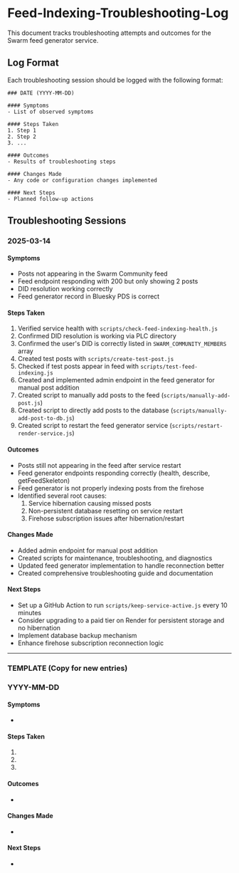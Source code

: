 # Feed-Indexing-Troubleshooting-Log

This document tracks troubleshooting attempts and outcomes for the Swarm feed generator service.

## Log Format

Each troubleshooting session should be logged with the following format:

```
### DATE (YYYY-MM-DD)

#### Symptoms
- List of observed symptoms

#### Steps Taken
1. Step 1
2. Step 2
3. ...

#### Outcomes
- Results of troubleshooting steps

#### Changes Made
- Any code or configuration changes implemented

#### Next Steps
- Planned follow-up actions
```

## Troubleshooting Sessions

### 2025-03-14

#### Symptoms
- Posts not appearing in the Swarm Community feed
- Feed endpoint responding with 200 but only showing 2 posts
- DID resolution working correctly
- Feed generator record in Bluesky PDS is correct

#### Steps Taken
1. Verified service health with `scripts/check-feed-indexing-health.js`
2. Confirmed DID resolution is working via PLC directory
3. Confirmed the user's DID is correctly listed in `SWARM_COMMUNITY_MEMBERS` array
4. Created test posts with `scripts/create-test-post.js`
5. Checked if test posts appear in feed with `scripts/test-feed-indexing.js`
6. Created and implemented admin endpoint in the feed generator for manual post addition
7. Created script to manually add posts to the feed (`scripts/manually-add-post.js`)
8. Created script to directly add posts to the database (`scripts/manually-add-post-to-db.js`)
9. Created script to restart the feed generator service (`scripts/restart-render-service.js`)

#### Outcomes
- Posts still not appearing in the feed after service restart
- Feed generator endpoints responding correctly (health, describe, getFeedSkeleton)
- Feed generator is not properly indexing posts from the firehose
- Identified several root causes:
  1. Service hibernation causing missed posts
  2. Non-persistent database resetting on service restart
  3. Firehose subscription issues after hibernation/restart

#### Changes Made
- Added admin endpoint for manual post addition
- Created scripts for maintenance, troubleshooting, and diagnostics
- Updated feed generator implementation to handle reconnection better
- Created comprehensive troubleshooting guide and documentation

#### Next Steps
- Set up a GitHub Action to run `scripts/keep-service-active.js` every 10 minutes
- Consider upgrading to a paid tier on Render for persistent storage and no hibernation
- Implement database backup mechanism
- Enhance firehose subscription reconnection logic

---

### TEMPLATE (Copy for new entries)

### YYYY-MM-DD

#### Symptoms
- 

#### Steps Taken
1. 
2. 
3. 

#### Outcomes
- 

#### Changes Made
- 

#### Next Steps
- 